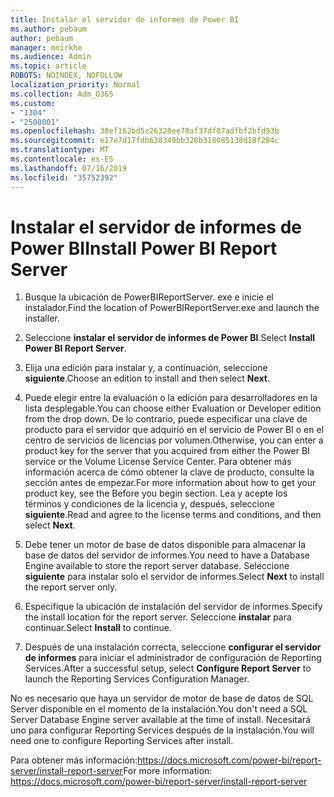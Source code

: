 ```yaml
---
title: Instalar el servidor de informes de Power BI
ms.author: pebaum
author: pebaum
manager: mnirkhe
ms.audience: Admin
ms.topic: article
ROBOTS: NOINDEX, NOFOLLOW
localization_priority: Normal
ms.collection: Adm_O365
ms.custom:
- "1304"
- "2500001"
ms.openlocfilehash: 38ef162bd5c26328ee70af37df07adfbf2bfd93b
ms.sourcegitcommit: e17e7d17fdb638349bb320b318085138d18f284c
ms.translationtype: MT
ms.contentlocale: es-ES
ms.lasthandoff: 07/16/2019
ms.locfileid: "35752392"
---
```

# <a name="install-power-bi-report-server"></a><span data-ttu-id="c4552-102">Instalar el servidor de informes de Power BI</span><span class="sxs-lookup"><span data-stu-id="c4552-102">Install Power BI Report Server</span></span>

1. <span data-ttu-id="c4552-103">Busque la ubicación de PowerBIReportServer. exe e inicie el instalador.</span><span class="sxs-lookup"><span data-stu-id="c4552-103">Find the location of PowerBIReportServer.exe and launch the installer.</span></span>

2. <span data-ttu-id="c4552-104">Seleccione **instalar el servidor de informes de Power BI**.</span><span class="sxs-lookup"><span data-stu-id="c4552-104">Select **Install Power BI Report Server**.</span></span>

3. <span data-ttu-id="c4552-105">Elija una edición para instalar y, a continuación, seleccione **siguiente**.</span><span class="sxs-lookup"><span data-stu-id="c4552-105">Choose an edition to install and then select **Next**.</span></span>

4. <span data-ttu-id="c4552-106">Puede elegir entre la evaluación o la edición para desarrolladores en la lista desplegable.</span><span class="sxs-lookup"><span data-stu-id="c4552-106">You can choose either Evaluation or Developer edition from the drop down.</span></span>  <span data-ttu-id="c4552-107">De lo contrario, puede especificar una clave de producto para el servidor que adquirió en el servicio de Power BI o en el centro de servicios de licencias por volumen.</span><span class="sxs-lookup"><span data-stu-id="c4552-107">Otherwise, you can enter a product key for the server that you acquired from either the Power BI service or the Volume License Service Center.</span></span> <span data-ttu-id="c4552-108">Para obtener más información acerca de cómo obtener la clave de producto, consulte la sección antes de empezar.</span><span class="sxs-lookup"><span data-stu-id="c4552-108">For more information about how to get your product key, see the Before you begin section.</span></span> <span data-ttu-id="c4552-109">Lea y acepte los términos y condiciones de la licencia y, después, seleccione **siguiente**.</span><span class="sxs-lookup"><span data-stu-id="c4552-109">Read and agree to the license terms and conditions, and then select **Next**.</span></span>

5. <span data-ttu-id="c4552-110">Debe tener un motor de base de datos disponible para almacenar la base de datos del servidor de informes.</span><span class="sxs-lookup"><span data-stu-id="c4552-110">You need to have a Database Engine available to store the report server database.</span></span> <span data-ttu-id="c4552-111">Seleccione **siguiente** para instalar solo el servidor de informes.</span><span class="sxs-lookup"><span data-stu-id="c4552-111">Select **Next** to install the report server only.</span></span>

6. <span data-ttu-id="c4552-112">Especifique la ubicación de instalación del servidor de informes.</span><span class="sxs-lookup"><span data-stu-id="c4552-112">Specify the install location for the report server.</span></span> <span data-ttu-id="c4552-113">Seleccione **instalar** para continuar.</span><span class="sxs-lookup"><span data-stu-id="c4552-113">Select **Install** to continue.</span></span>

7. <span data-ttu-id="c4552-114">Después de una instalación correcta, seleccione **configurar el servidor de informes** para iniciar el administrador de configuración de Reporting Services.</span><span class="sxs-lookup"><span data-stu-id="c4552-114">After a successful setup, select **Configure Report Server** to launch the Reporting Services Configuration Manager.</span></span>

<span data-ttu-id="c4552-115">No es necesario que haya un servidor de motor de base de datos de SQL Server disponible en el momento de la instalación.</span><span class="sxs-lookup"><span data-stu-id="c4552-115">You don't need a SQL Server Database Engine server available at the time of install.</span></span> <span data-ttu-id="c4552-116">Necesitará uno para configurar Reporting Services después de la instalación.</span><span class="sxs-lookup"><span data-stu-id="c4552-116">You will need one to configure Reporting Services after install.</span></span>

<span data-ttu-id="c4552-117">Para obtener más información:https://docs.microsoft.com/power-bi/report-server/install-report-server</span><span class="sxs-lookup"><span data-stu-id="c4552-117">For more information: https://docs.microsoft.com/power-bi/report-server/install-report-server</span></span>
